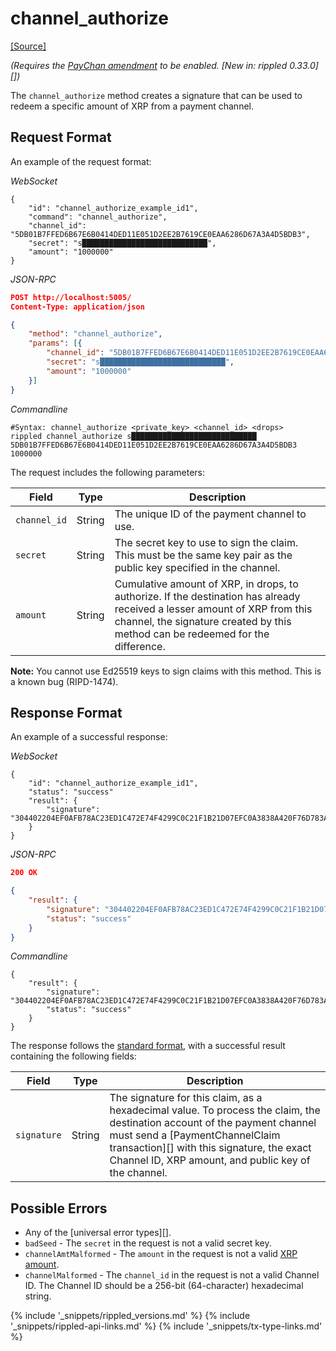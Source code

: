 # channel_authorize
[[Source]<br>](https://github.com/ripple/rippled/blob/d4a56f223a3b80f64ff70b4e90ab6792806929ca/src/ripple/rpc/handlers/PayChanClaim.cpp#L41 "Source")

_(Requires the [PayChan amendment](known-amendments.html#paychan) to be enabled. [New in: rippled 0.33.0][])_

The `channel_authorize` method creates a signature that can be used to redeem a specific amount of XRP from a payment channel.

## Request Format
An example of the request format:

<!-- MULTICODE_BLOCK_START -->

*WebSocket*

```
{
    "id": "channel_authorize_example_id1",
    "command": "channel_authorize",
    "channel_id": "5DB01B7FFED6B67E6B0414DED11E051D2EE2B7619CE0EAA6286D67A3A4D5BDB3",
    "secret": "s████████████████████████████",
    "amount": "1000000"
}
```

*JSON-RPC*

```json
POST http://localhost:5005/
Content-Type: application/json

{
    "method": "channel_authorize",
    "params": [{
        "channel_id": "5DB01B7FFED6B67E6B0414DED11E051D2EE2B7619CE0EAA6286D67A3A4D5BDB3",
        "secret": "s████████████████████████████",
        "amount": "1000000"
    }]
}
```

*Commandline*

```
#Syntax: channel_authorize <private_key> <channel_id> <drops>
rippled channel_authorize s████████████████████████████ 5DB01B7FFED6B67E6B0414DED11E051D2EE2B7619CE0EAA6286D67A3A4D5BDB3 1000000
```

<!-- MULTICODE_BLOCK_END -->

The request includes the following parameters:

| Field | Type | Description |
|-------|------|-------------|
| `channel_id` | String | The unique ID of the payment channel to use.
| `secret` | String | The secret key to use to sign the claim. This must be the same key pair as the public key specified in the channel. |
| `amount` | String | Cumulative amount of XRP, in drops, to authorize. If the destination has already received a lesser amount of XRP from this channel, the signature created by this method can be redeemed for the difference. |

**Note:** You cannot use Ed25519 keys to sign claims with this method. This is a known bug (RIPD-1474).

## Response Format

An example of a successful response:

<!-- MULTICODE_BLOCK_START -->

*WebSocket*

```
{
    "id": "channel_authorize_example_id1",
    "status": "success"
    "result": {
        "signature": "304402204EF0AFB78AC23ED1C472E74F4299C0C21F1B21D07EFC0A3838A420F76D783A400220154FB11B6F54320666E4C36CA7F686C16A3A0456800BBC43746F34AF50290064",
    }
}
```

*JSON-RPC*

```json
200 OK

{
    "result": {
        "signature": "304402204EF0AFB78AC23ED1C472E74F4299C0C21F1B21D07EFC0A3838A420F76D783A400220154FB11B6F54320666E4C36CA7F686C16A3A0456800BBC43746F34AF50290064",
        "status": "success"
    }
}
```

*Commandline*

```
{
    "result": {
        "signature": "304402204EF0AFB78AC23ED1C472E74F4299C0C21F1B21D07EFC0A3838A420F76D783A400220154FB11B6F54320666E4C36CA7F686C16A3A0456800BBC43746F34AF50290064",
        "status": "success"
    }
}
```

<!-- MULTICODE_BLOCK_END -->

The response follows the [standard format](#response-formatting), with a successful result containing the following fields:

| Field | Type | Description |
|-------|------|-------------|
| `signature` | String | The signature for this claim, as a hexadecimal value. To process the claim, the destination account of the payment channel must send a [PaymentChannelClaim transaction][] with this signature, the exact Channel ID, XRP amount, and public key of the channel. |

## Possible Errors

* Any of the [universal error types][].
* `badSeed` - The `secret` in the request is not a valid secret key.
* `channelAmtMalformed` - The `amount` in the request is not a valid [XRP amount](#specifying-currency-amounts).
* `channelMalformed` - The `channel_id` in the request is not a valid Channel ID. The Channel ID should be a 256-bit (64-character) hexadecimal string.


{% include '_snippets/rippled_versions.md' %}
{% include '_snippets/rippled-api-links.md' %}
{% include '_snippets/tx-type-links.md' %}
